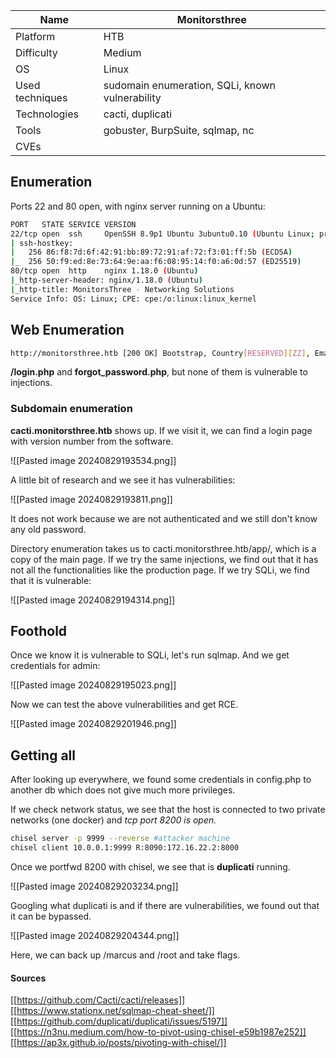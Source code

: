 | Name            | Monitorsthree                                    |
| --------------- | ------------------------------------------------ |
| Platform        | HTB                                              |
| Difficulty      | Medium                                           |
| OS              | Linux                                            |
| Used techniques | sudomain enumeration,  SQLi, known vulnerability |
| Technologies    | cacti, duplicati                                 |
| Tools           | gobuster,  BurpSuite, sqlmap, nc                 |
| CVEs            |                                                  |

## Enumeration


Ports 22 and 80 open, with nginx server running on a Ubuntu:

```bash
PORT   STATE SERVICE VERSION
22/tcp open  ssh     OpenSSH 8.9p1 Ubuntu 3ubuntu0.10 (Ubuntu Linux; protocol 2.0)
| ssh-hostkey: 
|   256 86:f8:7d:6f:42:91:bb:89:72:91:af:72:f3:01:ff:5b (ECDSA)
|_  256 50:f9:ed:8e:73:64:9e:aa:f6:08:95:14:f0:a6:0d:57 (ED25519)
80/tcp open  http    nginx 1.18.0 (Ubuntu)
|_http-server-header: nginx/1.18.0 (Ubuntu)
|_http-title: MonitorsThree - Networking Solutions
Service Info: OS: Linux; CPE: cpe:/o:linux:linux_kernel
```


## Web Enumeration


```bash
http://monitorsthree.htb [200 OK] Bootstrap, Country[RESERVED][ZZ], Email[sales@monitorsthree.htb], HTTPServer[Ubuntu Linux][nginx/1.18.0 (Ubuntu)], IP[10.10.11.30], JQuery, Script, Title[MonitorsThree - Networking Solutions], X-UA-Compatible[IE=edge], nginx[1.18.0]
```


**/login.php** and **forgot_password.php**, but none of them is vulnerable to injections.



### Subdomain enumeration

**cacti.monitorsthree.htb** shows up. If we visit it, we can find a login page with version number from the software.

![[Pasted image 20240829193534.png]]

A little bit of research and we see it has vulnerabilities:

![[Pasted image 20240829193811.png]]

It does not work because we are not authenticated and we still don't know any old password.

Directory enumeration takes us to cacti.monitorsthree.htb/app/, which is a copy of the main page. If we try the same injections, we find out that it has not all the functionalities like the production page. If we try SQLi, we find that it is vulnerable:

![[Pasted image 20240829194314.png]]

## Foothold

Once we know it is vulnerable to SQLi, let's run sqlmap. And we get credentials for admin:

![[Pasted image 20240829195023.png]]

Now we can test the above vulnerabilities and get RCE.

![[Pasted image 20240829201946.png]]




## Getting all

After looking up everywhere, we found some credentials in config.php to another db which does not give much more privileges. 


If we check network status, we see that the host is connected to two private networks (one docker) and *tcp port 8200 is open.*

```bash
chisel server -p 9999 --reverse #attacker machine
chisel client 10.0.0.1:9999 R:8090:172.16.22.2:8000
```


Once we portfwd 8200 with chisel, we see that is **duplicati** running.

![[Pasted image 20240829203234.png]]


Googling what duplicati is and if there are vulnerabilities, we found out that it can be bypassed.

![[Pasted image 20240829204344.png]]


Here, we can back up /marcus and /root and take flags.



#### Sources

[[https://github.com/Cacti/cacti/releases]]
[[https://www.stationx.net/sqlmap-cheat-sheet/]]
[[https://github.com/duplicati/duplicati/issues/5197]]
[[https://n3nu.medium.com/how-to-pivot-using-chisel-e59b1987e252]]
[[https://ap3x.github.io/posts/pivoting-with-chisel/]]
